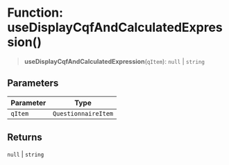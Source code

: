 # Function: useDisplayCqfAndCalculatedExpression()

> **useDisplayCqfAndCalculatedExpression**(`qItem`): `null` \| `string`

## Parameters

| Parameter | Type |
| ------ | ------ |
| `qItem` | `QuestionnaireItem` |

## Returns

`null` \| `string`
